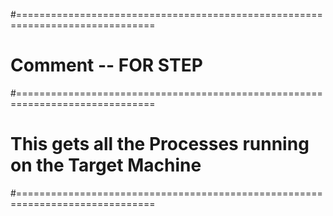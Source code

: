 #==============================================================================
# Comment -- FOR STEP
#==============================================================================
# This gets all the Processes running on the Target Machine
#==============================================================================